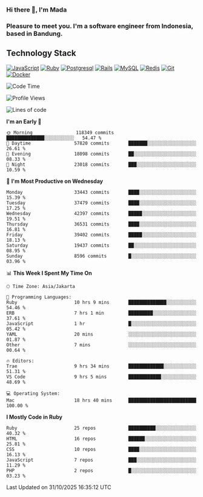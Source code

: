 ### Hi there 👋, I'm Mada
### Pleasure to meet you. I'm a software engineer from Indonesia, based in Bandung.

## Technology Stack

[![JavaScript](https://img.shields.io/badge/-JavaScript-%23F7DF1C?style=flat-square&logo=javascript&logoColor=000000&labelColor=%23F7DF1C&color=%23FFCE5A)](https://www.javascript.com/)
[![Ruby](https://img.shields.io/badge/Ruby-CC342D?style=flat-square&logo=ruby&logoColor=white)](https://www.ruby-lang.org/en/)
[![Postgresql](https://img.shields.io/badge/PostgreSQL-316192?style=flat-square&logo=postgresql&logoColor=ffffff)](https://www.postgresql.org/)
[![Rails](https://img.shields.io/badge/Ruby_on_Rails-CC0000?style=flat-square&logo=ruby-on-rails&logoColor=white)](https://rubyonrails.org/)
[![MySQL](https://img.shields.io/badge/-MySQL-4479A1?style=flat-square&logo=MySQL&logoColor=ffffff)](https://www.mysql.com/)
[![Redis](https://img.shields.io/badge/-Redis-DC382D?style=flat-square&logo=Redis&logoColor=ffffff)](https://redis.io/)
[![Git](https://img.shields.io/badge/-Git-%23F05032?style=flat-square&logo=git&logoColor=%23ffffff)](https://git-scm.com/)
[![Docker](https://img.shields.io/badge/-Docker-2496ED?style=flat-square&logo=docker&logoColor=ffffff)](https://www.docker.com/)
<!--
**madaarya/madaarya** is a ✨ _special_ ✨ repository because its `README.md` (this file) appears on your GitHub profile.

Here are some ideas to get you started:

- 🔭 I’m currently working on ...
- 🌱 I’m currently learning ...
- 👯 I’m looking to collaborate on ...
- 🤔 I’m looking for help with ...
- 💬 Ask me about ...
- 📫 How to reach me: ...
- 😄 Pronouns: ...
- ⚡ Fun fact: ...
-->
<!--START_SECTION:waka-->
![Code Time](http://img.shields.io/badge/Code%20Time-7%2C869%20hrs%2020%20mins-blue)

![Profile Views](http://img.shields.io/badge/Profile%20Views-0-blue)

![Lines of code](https://img.shields.io/badge/From%20Hello%20World%20I%27ve%20Written-55.7%20million%20lines%20of%20code-blue)

**I'm an Early 🐤** 

```text
🌞 Morning                118349 commits      ██████████████░░░░░░░░░░░   54.47 % 
🌆 Daytime                57820 commits       ███████░░░░░░░░░░░░░░░░░░   26.61 % 
🌃 Evening                18098 commits       ██░░░░░░░░░░░░░░░░░░░░░░░   08.33 % 
🌙 Night                  23018 commits       ███░░░░░░░░░░░░░░░░░░░░░░   10.59 % 
```
📅 **I'm Most Productive on Wednesday** 

```text
Monday                   33443 commits       ████░░░░░░░░░░░░░░░░░░░░░   15.39 % 
Tuesday                  37479 commits       ████░░░░░░░░░░░░░░░░░░░░░   17.25 % 
Wednesday                42397 commits       █████░░░░░░░░░░░░░░░░░░░░   19.51 % 
Thursday                 36531 commits       ████░░░░░░░░░░░░░░░░░░░░░   16.81 % 
Friday                   39402 commits       █████░░░░░░░░░░░░░░░░░░░░   18.13 % 
Saturday                 19437 commits       ██░░░░░░░░░░░░░░░░░░░░░░░   08.95 % 
Sunday                   8596 commits        █░░░░░░░░░░░░░░░░░░░░░░░░   03.96 % 
```


📊 **This Week I Spent My Time On** 

```text
🕑︎ Time Zone: Asia/Jakarta

💬 Programming Languages: 
Ruby                     10 hrs 9 mins       ██████████████░░░░░░░░░░░   54.46 % 
ERB                      7 hrs 1 min         █████████░░░░░░░░░░░░░░░░   37.61 % 
JavaScript               1 hr                █░░░░░░░░░░░░░░░░░░░░░░░░   05.42 % 
YAML                     20 mins             ░░░░░░░░░░░░░░░░░░░░░░░░░   01.87 % 
Other                    7 mins              ░░░░░░░░░░░░░░░░░░░░░░░░░   00.64 % 

🔥 Editors: 
Trae                     9 hrs 34 mins       █████████████░░░░░░░░░░░░   51.31 % 
VS Code                  9 hrs 5 mins        ████████████░░░░░░░░░░░░░   48.69 % 

💻 Operating System: 
Mac                      18 hrs 40 mins      █████████████████████████   100.00 % 
```

**I Mostly Code in Ruby** 

```text
Ruby                     25 repos            ██████████░░░░░░░░░░░░░░░   40.32 % 
HTML                     16 repos            ██████░░░░░░░░░░░░░░░░░░░   25.81 % 
CSS                      10 repos            ████░░░░░░░░░░░░░░░░░░░░░   16.13 % 
JavaScript               7 repos             ███░░░░░░░░░░░░░░░░░░░░░░   11.29 % 
PHP                      2 repos             █░░░░░░░░░░░░░░░░░░░░░░░░   03.23 % 
```




 Last Updated on 31/10/2025 16:35:12 UTC
<!--END_SECTION:waka-->
